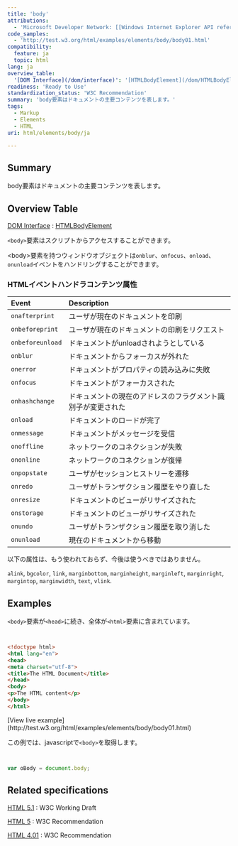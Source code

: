 ```yaml
---
title: 'body'
attributions:
  - 'Microsoft Developer Network: [[Windows Internet Explorer API reference](http://msdn.microsoft.com/en-us/library/ie/hh828809%28v=vs.85%29.aspx) Article]'
code_samples:
  - 'http://test.w3.org/html/examples/elements/body/body01.html'
compatibility:
  feature: ja
  topic: html
lang: ja
overview_table:
  '[DOM Interface](/dom/interface)': '[HTMLBodyElement](/dom/HTMLBodyElement)'
readiness: 'Ready to Use'
standardization_status: 'W3C Recommendation'
summary: 'body要素はドキュメントの主要コンテンツを表します。'
tags:
  - Markup
  - Elements
  - HTML
uri: html/elements/body/ja

---
```

## Summary

body要素はドキュメントの主要コンテンツを表します。

## Overview Table

[DOM Interface](/dom/interface)
:   [HTMLBodyElement](/dom/HTMLBodyElement)

`<body>`要素はスクリプトからアクセスすることができます。

\<body\>要素を持つウィンドウオブジェクトは`onblur`、`onfocus`、`onload`、`onunload`イベントをハンドリングすることができます。

### HTMLイベントハンドラコンテンツ属性

|Event|Description|
|:----|:----------|
|`onafterprint`|ユーザが現在のドキュメントを印刷|
|`onbeforeprint`|ユーザが現在のドキュメントの印刷をリクエスト|
|`onbeforeunload`|ドキュメントがunloadされようとしている|
|`onblur`|ドキュメントからフォーカスが外れた|
|`onerror`|ドキュメントがプロパティの読み込みに失敗|
|`onfocus`|ドキュメントがフォーカスされた|
|`onhashchange`|ドキュメントの現在のアドレスのフラグメント識別子が変更された|
|`onload`|ドキュメントのロードが完了|
|`onmessage`|ドキュメントがメッセージを受信|
|`onoffline`|ネットワークのコネクションが失敗|
|`ononline`|ネットワークのコネクションが復帰|
|`onpopstate`|ユーザがセッションヒストリーを遷移|
|`onredo`|ユーザがトランザクション履歴をやり直した|
|`onresize`|ドキュメントのビューがリサイズされた|
|`onstorage`|ドキュメントのビューがリサイズされた|
|`onundo`|ユーザがトランザクション履歴を取り消した|
|`onunload`|現在のドキュメントから移動|

以下の属性は、もう使われておらず、今後は使うべきではありません。

`alink`, `bgcolor`, `link`, `marginbottom`, `marginheight`, `marginleft`, `marginright`, `margintop`, `marginwidth`, `text`, `vlink`.

## Examples

`<body>`要素が`<head>`に続き、全体が`<html>`要素に含まれています。

``` html


<!doctype html>
<html lang="en">
<head>
<meta charset="utf-8">
<title>The HTML Document</title>
</head>
<body>
<p>The HTML content</p>
</body>
</html>
```

</pre>
[View live example](http://test.w3.org/html/examples/elements/body/body01.html)

この例では、javascriptで`<body>`を取得します。

``` js


var oBody = document.body;
```

</pre>

## Related specifications

[HTML 5.1](http://www.w3.org/TR/html51/sections.html#the-body-element)
:   W3C Working Draft

[HTML 5](http://www.w3.org/TR/html5/sections.html#the-body-element)
:   W3C Recommendation

[HTML 4.01](http://www.w3.org/TR/html401/struct/global.html#edef-BODY)
:   W3C Recommendation
